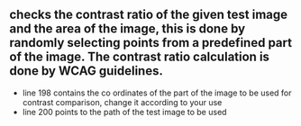 ## checks the contrast ratio of the given test image and the area of the image, this is done by randomly selecting points from a predefined part of the image. The contrast ratio calculation is done by WCAG guidelines.
- line 198 contains the co ordinates of the part of the image to be used for contrast comparison, change it according to your use
- line 200 points to the path of the test image to be used
